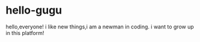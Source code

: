 # hello-gugu

hello,everyone!
i like new things,i am a newman in coding. i want to grow up in this platform!
